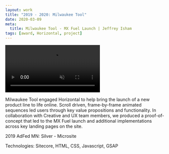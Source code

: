 ```yaml
---
layout: work
title: "2019 - 2020: Milwaukee Tool"
date: 2020-03-09
meta:
  title: Milwaukee Tool - MX Fuel Launch | Jeffrey Isham
tags: [award, Horizontal, project]
---
```


<div class="ratio ratio-16x9">
  <video autoplay="" loop="" muted="" src="/assets/videos/Milwaukee-Website-Redesign.mp4" playsinline=""></video>
</div>

<p>Milwaukee Tool engaged Horizontal to help bring the launch of a new product line to life online. Scroll driven, frame-by-frame animated sequences led users through key value propositions and functionality. In collaboration with Creative and UX team members, we produced a proof-of-concept that led to the MX Fuel launch and additional implementations across key landing pages on the site.</p>
<p class="small">2019 AdFed MN: Silver - Microsite</p>
<p class="small">Technologies: Sitecore, HTML, CSS, Javascript, GSAP</p>
